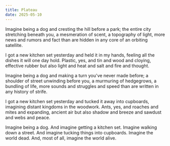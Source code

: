 ```yaml
---
title: Plateau
date: 2025-05-10
---
```


Imagine being a dog
and cresting the hill before a park;
the entire city stretching beneath you,
a mesmeration of scent, a topography of light,
more news and rumors and fact
than are hidden in any core of an orbiting satellite.

I got a new kitchen set yesterday
and held it in my hands, feeling
all the dishes it will one day hold.
Plastic, yes, and tin and wood and
cloying, effective rubber
but also light and heat
and salt and fire
and thought.

Imagine being a dog
and making a turn you've never made before;
a shoulder of street unwinding before you,
a murmuring of hedgegrows, a bundling of life,
more sounds and struggles and speed
than are written in any history of strife.

I got a new kitchen set yesterday
and tucked it away into cupboards, imagining
distant kingdoms in the woodwork.
Ants, yes, and roaches and mites and
expanding, ancient air
but also shadow and breeze
and sawdust and webs
and peace.

Imagine being a dog.
And imagine getting a kitchen set.
Imagine walking down a street.
And imagine tucking things into cupboards.
Imagine the world dead.
And, most of all, imagine the world alive.